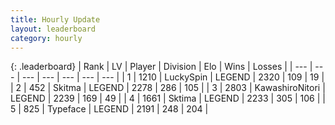 ```yaml
---
title: Hourly Update
layout: leaderboard
category: hourly
---
```


{: .leaderboard}
| Rank | LV | Player | Division | Elo | Wins | Losses |
| --- | --- | --- | --- | --- | --- | --- |
| <span data-change="0">1</span> | 1210 | <span title="ID: 498412">LuckySpin</span> | LEGEND | <span data-change="0">2320</span> | <span data-change="0">109</span> | <span data-change="0">19</span> |
| <span data-change="0">2</span> | 452 | <span title="ID: 402846">Skitma</span> | LEGEND | <span data-change="12">2278</span> | <span data-change="5">286</span> | <span data-change="1">105</span> |
| <span data-change="0">3</span> | 2803 | <span title="ID: 164871">KawashiroNitori</span> | LEGEND | <span data-change="0">2239</span> | <span data-change="0">169</span> | <span data-change="0">49</span> |
| <span data-change="0">4</span> | 1661 | <span title="ID: 353063">Sktima</span> | LEGEND | <span data-change="0">2233</span> | <span data-change="0">305</span> | <span data-change="0">106</span> |
| <span data-change="0">5</span> | 825 | <span title="ID: 628233">Typeface</span> | LEGEND | <span data-change="18">2191</span> | <span data-change="4">248</span> | <span data-change="1">204</span> |